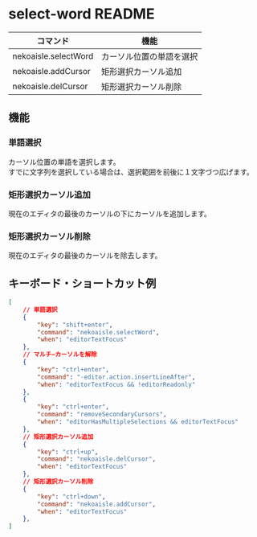 # select-word README

|       コマンド       |           機能           |
| -------------------- | ------------------------ |
| nekoaisle.selectWord | カーソル位置の単語を選択 |
| nekoaisle.addCursor  | 矩形選択カーソル追加     |
| nekoaisle.delCursor  | 矩形選択カーソル削除     |

## 機能

### 単語選択

カーソル位置の単語を選択します。  
すでに文字列を選択している場合は、選択範囲を前後に１文字づつ広げます。

### 矩形選択カーソル追加

現在のエディタの最後のカーソルの下にカーソルを追加します。

### 矩形選択カーソル削除

現在のエディタの最後のカーソルを除去します。

## キーボード・ショートカット例
```json
[
	// 単語選択
	{
		"key": "shift+enter",
		"command": "nekoaisle.selectWord",
		"when": "editorTextFocus"
	},
	// マルチ−カーソルを解除
	{
		"key": "ctrl+enter",
		"command": "-editor.action.insertLineAfter",
		"when": "editorTextFocus && !editorReadonly"
	},
	{
		"key": "ctrl+enter",
		"command": "removeSecondaryCursors",
		"when": "editorHasMultipleSelections && editorTextFocus"
	},
	// 矩形選択カーソル追加
	{
		"key": "ctrl+up",
		"command": "nekoaisle.delCursor",
		"when": "editorTextFocus"
	},
	// 矩形選択カーソル削除
	{
		"key": "ctrl+down",
		"command": "nekoaisle.addCursor",
		"when": "editorTextFocus"
	},
]
```
